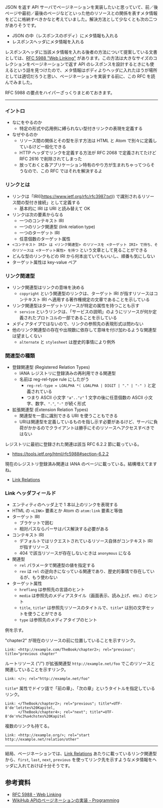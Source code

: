 <!-- RFC 5988 "Web Linking" を読んだ -->

JSON を返す API サーバでページネーションを実装したいと思っていて、前／後ページや最初／最後のページなどといった他のリソースとの関係を表すメタ情報をどこに格納すべきかなと考えていました。解決方法として少なくとも次の二つがありそうです。

- JSON の中（レスポンスのボディ）にメタ情報も入れる
- レスポンスヘッダにメタ情報を入れる

レスポンスヘッダに当該メタ情報を入れる後者の方法について提案している文書としては、[RFC 5988 "Web Linking"](https://tools.ietf.org/html/rfc5988) があります。この方法は大きなサイズのコレクションをページネーションで返す API のレスポンスを設計するときにも使えるという話を見つけたので、メタ情報はボディよりヘッダに入れたほうが場所としては適切だろうと思い、ページネーションを実装する前に、この RFC を読んでみました。

RFC 5988 の要点をハイパーざっくりまとめておきます。

---

### イントロ

- なにをやるのか
  - 特定の形式や応用例に縛られない型付きリンクの表現を定義する
- なぜやるのか
  - リソース間の関係とその型を示す方法は HTML と Atom で別々に定義しているけど一般化できる
  - HTTP ヘッダでリンクを定義する方法が RFC 2068 で定義されてたけど RFC 2616 で削除されてしまった
  - 放っておくと各アプリケーション特有のやり方が生まれちゃってつらそうなので、この RFC ではそれを解決するよ

### リンクとは

- リンクは「IRI((https://www.ietf.org/rfc/rfc3987.txt)) で識別されるリソース間の型付き接続」として定義する
  - 基本的に IRI は URI と読み替えて OK
- リンクは次の要素からなる
  - 一つのコンテキスト IRI
  - 一つのリンク関連型 (link relation type)
  - 一つのターゲット IRI
  - 任意個数のターゲット属性
- `<コンテキスト IRI> は <リンク関連型> のリソースを <ターゲット IRI> で持ち、そのリソースは <ターゲット属性> を持つ` という文章として見ることができる
- どんな型のリンクもどの IRI から何本出ていてもいいし、順番も気にしない
- ターゲット属性は key-value ペア

### リンク関連型

- リンク関連型はリンクの意味を決める
  - `copyright` という関連型のリンクは、ターゲット IRI が指すリソースはコンテキスト IRI へ適用する著作権規定の文章であることを示している
- リンク関連型はターゲットリソースが特定の属性を持つことも示す
  - `service` というリンクは、「サービスの説明」のようにリソースが何か定義されたプロトコルの一部であることを示している
- メディアタイプではないので、リンクの参照先の表現形式は問わない
- 他のリンク関連型の存在や出現数に依存して意味を付け加わるような関連型は望ましくない
  - `alternate` と `stylesheet` は歴史的事情により例外

### 関連型の種類

- 登録関連型 (Registered Relation Types)
  - IANA レジストリに登録済みの再利用できる関連型
  - 名前は reg-rel-type rule にしたがう
    - `reg-rel-type = LOALPHA *( LOALPHA | DIGIT | "." | "-" )` と定義されている
    - つまり ASCII 小文字 `"a".."z"` 1 文字の後に任意個数の ASCII 小文字、数字、`"."`, `"-"` が続く形式
- 拡張関連型 (Extension Relation Types)
  - 関連型を一意に識別できる URI を使うこともできる
  - URIは関連型を定義しているものを指し示す必要があるけど、サーバに負荷がかかるのでクライアントは勝手にそのリソースへアクセスすべきではない

レジストリに最初に登録された関連は該当 RFC 6.2.2 節に載っている。

- https://tools.ietf.org/html/rfc5988#section-6.2.2

現在のレジストリ登録済み関連は IANA のページに載っている。結構増えてますね。

- [Link Relations](https://www.iana.org/assignments/link-relations/link-relations.xhtml)

### Link ヘッダフィールド

- エンティティのヘッダ上で 1 本以上のリンクを表現する
- HTML の `<LINK>` 要素とか Atom の `atom:link` 要素と等価
- ターゲット IRI
  - ブラケットで囲む
  - 相対パスならパーサはパス解決する必要がある
- コンテキスト IRI
  - デフォルトではリクエストされているリソース自体がコンテキスト IRI が指すリソース
  - 404 で該当リソースが存在しないときは `anonymous` になる
- 関連型
  - `rel` パラメータで関連型の値を指定する
  - `rev` は `rel` の逆向きになっている関連であり、歴史的事情で存在しているが、もう使わない
- ターゲット属性
  - `hreflang` は参照先の言語のヒント
  - `media` は参照先のメディアスタイル（画面表示、読み上げ、etc.）のヒント
  - `title`, `title*` は参照先リソースのタイトルで、`title*` は別の文字セットを使うことができる
  - `type` は参照先のメディアタイプのヒント

例を示す。

"chapter2" が現在のリソースの前に位置していることを示すリンク。

```
Link: <http://example.com/TheBook/chapter2>; rel="previous"; title="previous chapter"
```

ルートリソース ("/") が拡張関連型 `http://example.net/foo` でこのリソースと関連していることを示すリンク。

```
Link: </>; rel="http://example.net/foo"
```

`title*` 属性でドイツ語で「前の章」、「次の章」というタイトルを指定しているリンク。

```
Link: </TheBook/chapter2>; rel="previous"; title*=UTF-8'de'letztes%20Kapitel,
      </TheBook/chapter4>; rel="next"; title*=UTF-8'de'n%c3%a4chstes%20Kapitel
```

複数のリンクも持てる。

```
Link: <http://example.org/>; rel="start http://example.net/relation/other"
```

---

結局、ページネーションでは、[Link Relations](https://www.iana.org/assignments/link-relations/link-relations.xhtml) あたりに載っているリンク関連型から、`first`, `last`, `next`, `previous` を使ってリンク先を示すようなメタ情報をヘッダに入れておけば十分そうです。

## 参考資料

- [RFC 5988 - Web Linking](https://tools.ietf.org/html/rfc5988)
- [WikiHub APIのページネーションの実装 - Programming](https://programming.wikihub.io/@r7kamura/20160510164824)
